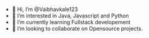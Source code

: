 - 👋 Hi, I’m @Vaibhavkale123
- 👀 I’m interested in Java, Javascript and Python
- 🌱 I’m currently learning Fullstack developement
- 💞️ I’m looking to collaborate on Opensource projects.

<!---
Vaibhavkale123/Vaibhavkale123 is a ✨ special ✨ repository because its `README.md` (this file) appears on your GitHub profile.
You can click the Preview link to take a look at your changes.
--->
